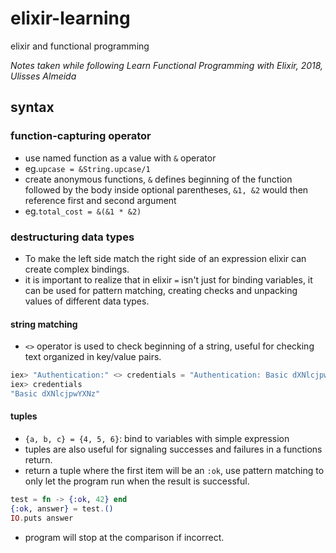 # elixir-learning
elixir and functional programming

*Notes taken while following Learn Functional Programming with Elixir, 2018, Ulisses Almeida*

## syntax

### function-capturing operator

- use named function as a value with ```&``` operator
- eg.```upcase = &String.upcase/1```
- create anonymous functions, ```&``` defines beginning of the function followed by the body inside optional parentheses, ```&1, &2``` would then reference first and second argument
- eg.```total_cost = &(&1 * &2)```

### destructuring data types

- To make the left side match the right side of an expression elixir can create complex bindings.
- it is important to realize that in elixir ```=``` isn't just for binding variables, it can be used for pattern matching, creating checks and unpacking values of different data types.

#### string matching

- ```<>``` operator is used to check beginning of a string, useful for checking text organized in key/value pairs.

```elixir
iex> "Authentication:" <> credentials = "Authentication: Basic dXNlcjpwYXNz"
iex> credentials
"Basic dXNlcjpwYXNz"
```

#### tuples

- ```{a, b, c} = {4, 5, 6}```: bind to variables with simple expression
- tuples are also useful for signaling successes and failures in a functions return.
- return a tuple where the first item will be an ```:ok```, use pattern matching to only let the program run when the result is successful.
```elixir
test = fn -> {:ok, 42} end
{:ok, answer} = test.()
IO.puts answer
```
- program will stop at the comparison if incorrect.
